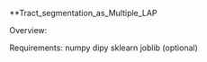 
**Tract_segmentation_as_Multiple_LAP



Overview:



Requirements:
numpy
dipy
sklearn
joblib (optional)





